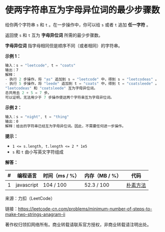 # 使两字符串互为字母异位词的最少步骤数

给你两个字符串 `s` 和 `t` 。在一步操作中，你可以给 `s` 或者 `t` 追加 **任一字符** 。

返回使 `s` 和 `t` 互为 **字母异位词** 所需的最少步骤数。

**字母异位词** 指字母相同但是顺序不同（或者相同）的字符串。

**示例 1：**

``` javascript
输入：s = "leetcode", t = "coats"
输出：7
解释：
- 执行 2 步操作，将 "as" 追加到 s = "leetcode" 中，得到 s = "leetcodeas" 。
- 执行 5 步操作，将 "leede" 追加到 t = "coats" 中，得到 t = "coatsleede" 。
"leetcodeas" 和 "coatsleede" 互为字母异位词。
总共用去 2 + 5 = 7 步。
可以证明，无法用少于 7 步操作使这两个字符串互为字母异位词。
```

**示例 2：**

``` javascript
输入：s = "night", t = "thing"
输出：0
解释：给出的字符串已经互为字母异位词。因此，不需要任何进一步操作。
```

**提示：**

- `1 <= s.length, t.length <= 2 * 1e5`
- `s` 和 `t` 由小写英文字符组成

**解答：**

**#**|**编程语言**|**时间（ms / %）**|**内存（MB / %）**|**代码**
--|--|--|--|--
1|javascript|104 / 100|52.3 / 100|[朴素方法](./javascript/ac_v1.js)

来源：力扣（LeetCode）

链接：https://leetcode-cn.com/problems/minimum-number-of-steps-to-make-two-strings-anagram-ii

著作权归领扣网络所有。商业转载请联系官方授权，非商业转载请注明出处。
